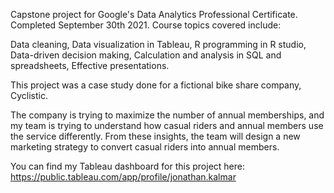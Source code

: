 Capstone project for Google's Data Analytics Professional Certificate. Completed September 30th 2021. Course topics covered include:

Data cleaning, Data visualization in Tableau, R programming in R studio, Data-driven decision making, Calculation and analysis in SQL and spreadsheets, Effective presentations.

This project was a case study done for a fictional bike share company,
Cyclistic.

The company is trying to maximize the number of annual memberships, and my team
is trying to understand how casual riders and annual members use the service
differently. From these insights, the team will design a new marketing strategy
to convert casual riders into annual members.

You can find my Tableau dashboard for this project here: https://public.tableau.com/app/profile/jonathan.kalmar
